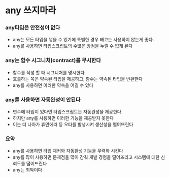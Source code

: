 # any 쓰지마라


### any타입은 안전성이 없다
- any는  모든 타입을 넣을 수 있기에 특별한 경우 빼고는 사용하지 않는게 좋다.
- any를 사용하면 타입스크립트의 수많은 장점을 누릴 수 없게 된다


### any는 함수 시그니처(contract)를 무시한다
- 함수를 작성 할 때 시그니처를 명시한다.
- 호출하는 쪽은 약속된 타입을 제공하고, 함수는 약속된 타입을 반환한다
- any를 사용하면 이러한 약속을 어길 수 있다

### any를 사용하면 자동완성이 안된다
- 변수에 타입이 있다면 타입스크립트는 자동완성을 제공한다
- 하지만 any를 사용하면 이러한 기능을 제공받지 못한다
- 이는 더 나아가 휴먼에러 등 오타를 발생시켜 생산성을 떨어뜨린다


### 요약
- any를 사용하면 타입 체커와 자동완성 기능을 무력화 시킨다
- any를 많이 사용하면 문제점을 많이 감춰 개발 경험을 떨어뜨리고 시스템에 대한 신뢰도를 떨어뜨린다
- any는 죄악이다
